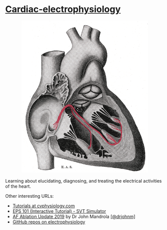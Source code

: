 # [Cardiac-electrophysiology](https://en.wikipedia.org/wiki/Cardiac_electrophysiology)

<p align="center">
  <img src="Gray501.png?raw=true" alt="Gray plate 501 from the Wikipedia"/>
</p>

Learning about elucidating, diagnosing, and treating the electrical activities of the heart.

Other interesting URLs:

- [Tutorials at cvphysiology.com](https://www.cvphysiology.com/Tutorials/tutorials)
- [EPS 101 (Interactive Tutorial) - SVT Simulator](http://svtsim.com/eps.html)
- [AF Ablation Update 2019](https://www.drjohnm.org/2019/02/af-ablation-update-2019) by Dr John Mandrola [[@drjohnm]](https://twitter.com/drjohnm)
- [GitHub repos on electrophysiology](https://github.com/topics/electrophysiology)
